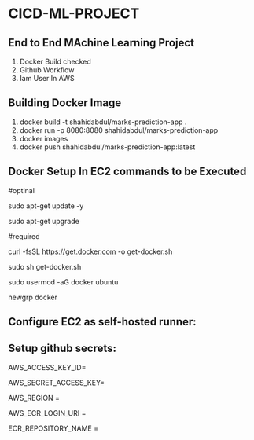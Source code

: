 # CICD-ML-PROJECT

## End to End MAchine Learning Project

1. Docker Build checked
2. Github Workflow
3. Iam User In AWS

## Building Docker Image

1. docker build -t shahidabdul/marks-prediction-app .
2. docker run -p 8080:8080 shahidabdul/marks-prediction-app
3. docker images
4. docker push shahidabdul/marks-prediction-app:latest

## Docker Setup In EC2 commands to be Executed

#optinal

sudo apt-get update -y

sudo apt-get upgrade

#required

curl -fsSL https://get.docker.com -o get-docker.sh

sudo sh get-docker.sh

sudo usermod -aG docker ubuntu

newgrp docker

## Configure EC2 as self-hosted runner:

## Setup github secrets:

AWS_ACCESS_KEY_ID=

AWS_SECRET_ACCESS_KEY=

AWS_REGION =

AWS_ECR_LOGIN_URI =

ECR_REPOSITORY_NAME =
